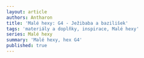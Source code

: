 ```yaml
---
layout: article
authors: Antharon
title: 'Malé hexy: G4 - Ježibaba a bazilišek'
tags: 'materiály a doplňky, inspirace, Malé hexy'
series: Malé hexy
summary: 'Malé hexy, hex G4'
published: true
---
```

